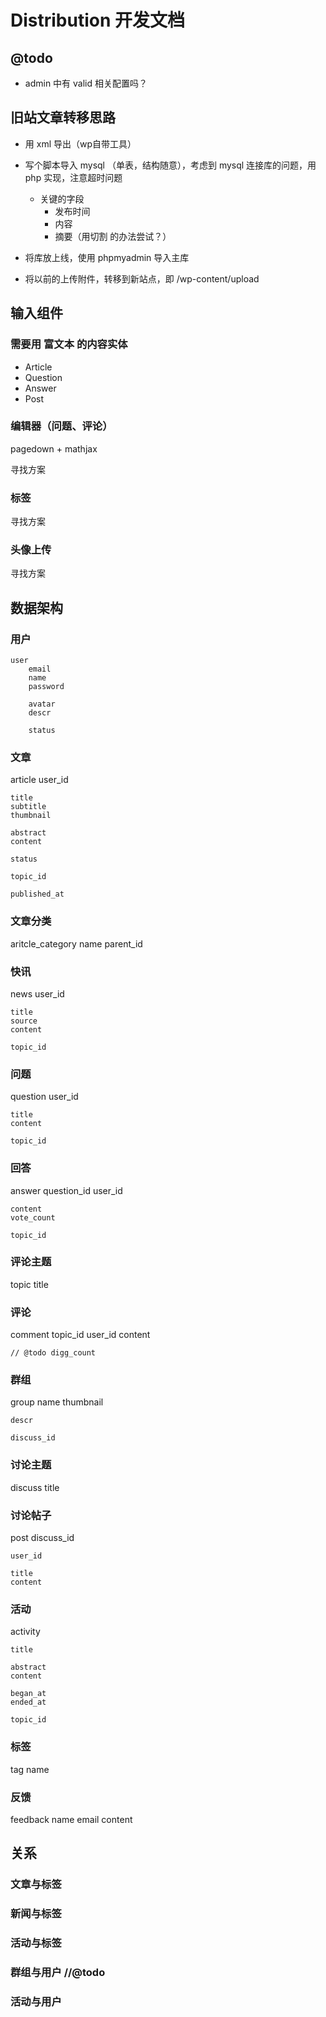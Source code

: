 # Distribution 开发文档


## @todo

- admin 中有 valid 相关配置吗？

## 旧站文章转移思路

- 用 xml 导出（wp自带工具）
- 写个脚本导入 mysql （单表，结构随意），考虑到 mysql 连接库的问题，用 php 实现，注意超时问题
    - 关键的字段
        - 发布时间
        - 内容
        - 摘要（用切割 <!-- more --> 的办法尝试？）


- 将库放上线，使用 phpmyadmin 导入主库

- 将以前的上传附件，转移到新站点，即 /wp-content/upload



## 输入组件

### 需要用 富文本 的内容实体

- Article
- Question
- Answer
- Post

### 编辑器（问题、评论）

pagedown + mathjax

寻找方案

### 标签

寻找方案

### 头像上传

寻找方案

## 数据架构

### 用户

```
user
    email
    name
    password

    avatar
    descr
    
    status

```

### 文章

article
    user_id

    title
    subtitle
    thumbnail

    abstract
    content

    status

    topic_id

    published_at

### 文章分类

aritcle_category
    name
    parent_id

### 快讯 

news
    user_id

    title
    source
    content

    topic_id

### 问题

question
    user_id

    title
    content

    topic_id


### 回答

answer
    question_id
    user_id

    content
    vote_count

    topic_id

### 评论主题

topic
    title

### 评论

comment
    topic_id
    user_id
    content

    // @todo digg_count

### 群组

group
    name
    thumbnail

    descr

    discuss_id

### 讨论主题

discuss
    title

### 讨论帖子

post
    discuss_id

    user_id

    title
    content

### 活动

activity
    
    title

    abstract
    content

    began_at
    ended_at

    topic_id


### 标签

tag
    name

### 反馈

feedback
    name
    email
    content

## 关系

### 文章与标签

### 新闻与标签

### 活动与标签

### 群组与用户 //@todo

### 活动与用户
